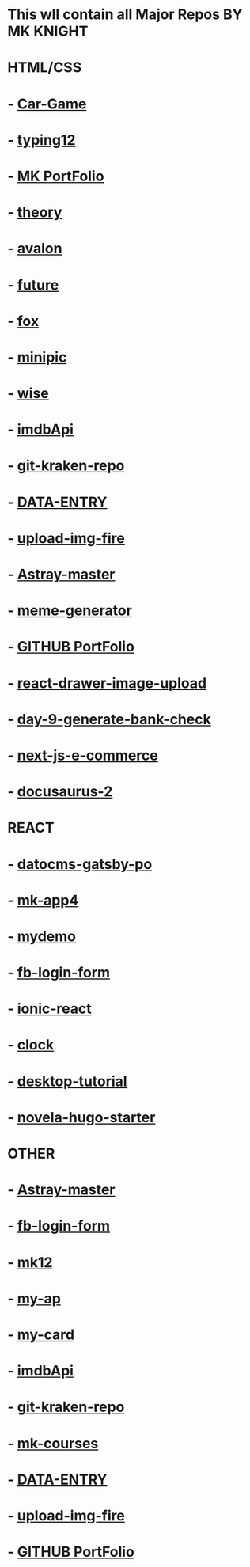 # This wll contain all Major Repos BY MK KNIGHT
 
#               HTML/CSS

# - [Car-Game](https://github.com/mk-knight23/mk3)

# - [typing12](https://github.com/mk-knight23/typing12)

# - [MK PortFolio](https://github.com/mk-knight23/mk-portfolio)

# - [theory](https://github.com/mk-knight23/theory)

# - [avalon](https://github.com/mk-knight23/avalon)

# - [future](https://github.com/mk-knight23/future)

# - [fox](https://github.com/mk-knight23/fox)

# - [minipic](https://github.com/mk-knight23/minipic)

# - [wise](https://github.com/mk-knight23/wise)

# - [imdbApi](https://github.com/mk-knight23/imdbApi)

# - [git-kraken-repo](https://github.com/mk-knight23/git-kraken-repo)

# - [DATA-ENTRY](https://github.com/mk-knight23/DATA-ENTRY)

# - [upload-img-fire](https://github.com/mk-knight23/upload-img-fire)

# - [Astray-master](https://github.com/mk-knight23/Astray-master)


# - [meme-generator](https://github.com/mk-knight23/meme-generator)

# - [GITHUB PortFolio](https://github.com/mk-knight23/mk-knight23)


# - [react-drawer-image-upload](https://github.com/mk-knight23/react-drawer-image-upload)

# - [day-9-generate-bank-check](https://github.com/mk-knight23/day-9-generate-bank-check)

# - [next-js-e-commerce](https://github.com/mk-knight23/next-js-e-commerce)

# - [docusaurus-2](https://github.com/mk-knight23/docusaurus-2)

#               REACT

# - [datocms-gatsby-po](https://github.com/mk-knight23/datocms-gatsby-po)

# - [mk-app4](https://github.com/mk-knight23/mk-app4)

# - [mydemo](https://github.com/mk-knight23/mydemo)


# - [fb-login-form](https://github.com/mk-knight23/fb-login-form)

# - [ionic-react](https://github.com/mk-knight23/ionic-react)

# - [clock](https://github.com/mk-knight23/clock)


# - [desktop-tutorial](https://github.com/mk-knight23/desktop-tutorial)


# - [novela-hugo-starter](https://github.com/mk-knight23/novela-hugo-starter)



#               OTHER

# - [Astray-master](https://github.com/mk-knight23/Astray-master)

# - [fb-login-form](https://github.com/mk-knight23/fb-login-form)

# - [mk12](https://github.com/mk-knight23/mk12)

# - [my-ap](https://github.com/mk-knight23/my-ap)

# - [my-card](https://github.com/mk-knight23/my-card)

# - [imdbApi](https://github.com/mk-knight23/imdbApi)

# - [git-kraken-repo](https://github.com/mk-knight23/git-kraken-repo)

# - [mk-courses](https://github.com/mk-knight23/mk-courses)

# - [DATA-ENTRY](https://github.com/mk-knight23/DATA-ENTRY)

# - [upload-img-fire](https://github.com/mk-knight23/upload-img-fire)

# - [GITHUB PortFolio](https://github.com/mk-knight23/mk-knight23)
